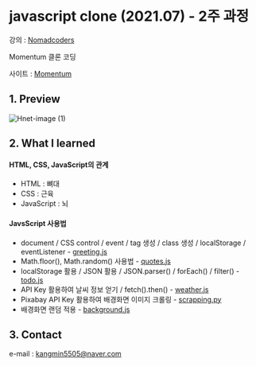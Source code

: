 # javascript clone (2021.07) - 2주 과정

강의 : <a href="https://nomadcoders.co/javascript-for-beginners">Nomadcoders</a>
<p>Momentum 클론 코딩<p/>
<p>사이트 : 
<a href="https://chrome.google.com/webstore/detail/momentum/laookkfknpbbblfpciffpaejjkokdgca?hl=ko" target="_blank">Momentum<a/>

  
## 1. Preview

![Hnet-image (1)](https://user-images.githubusercontent.com/74703501/126901007-0736be3b-aaaf-486a-8193-a4f29bf85b91.gif)

  
## 2. What I learned
<h4>HTML, CSS, JavaScript의 관계</h4>
<ul>
  <li>HTML : 뼈대</li>
  <li>CSS : 근육</li>
  <li>JavaScript : 뇌</li>
</ul>
  
<h4>JavsScript 사용법</h4>
<ul>
  <li>document / CSS control / event / tag 생성 / class 생성 / localStorage / eventListener - <a href="https://github.com/kangmin5505/javascript_clone/blob/master/js/greeting.js">greeting.js</a> </li>
  <li>Math.floor(), Math.random() 사용법 -  <a href="https://github.com/kangmin5505/javascript_clone/blob/master/js/quotes.js">quotes.js</a> </li>
  <li>localStorage 활용 / JSON 활용 / JSON.parser() / forEach() / filter() -  <a href="https://github.com/kangmin5505/javascript_clone/blob/master/js/todo.js">todo.js</a> </li>
  <li>API Key 활용하여 날씨 정보 얻기 / fetch().then() -  <a href="https://github.com/kangmin5505/javascript_clone/blob/master/js/weather.js">weather.js</a> </li>
  <li>Pixabay API Key 활용하여 배경화면 이미지 크롤링 -  <a href="https://github.com/kangmin5505/javascript_clone/blob/master/scrapping.py">scrapping.py</a> </li>
  <li>배경화면 랜덤 적용 -  <a href="https://github.com/kangmin5505/javascript_clone/blob/master/js/background.js">background.js</a> </li>
</ul>

## 3. Contact
e-mail : kangmin5505@naver.com
